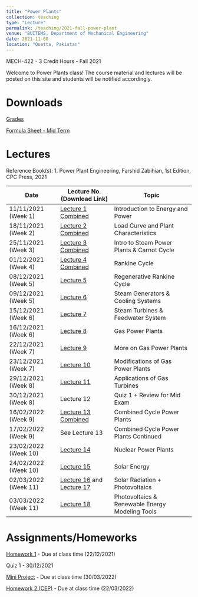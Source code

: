 ```yaml
---
title: "Power Plants"
collection: teaching
type: "Lecture"
permalink: /teaching/2021-fall-power-plant
venue: "BUITEMS, Department of Mechanical Engineering"
date: 2021-11-08
location: "Quetta, Pakistan"
---
```


MECH-422 - 3 Credit Hours - Fall 2021

<!---
Power Plants
======
-->

Welcome to Power Plants class! 
The course material and lectures will be posted on this site and students will be notified accordingly. 

Downloads
======


[Grades](https://github.com/kashifliaqat/kashifliaqat.github.io/raw/master/files/fall_2021/Grading_PP.pdf)

[Formula Sheet - Mid Term](https://github.com/kashifliaqat/kashifliaqat.github.io/raw/master/files/fall_2021/PP_mid_Formula_Sheet.pdf)


Lectures
======
Reference Book(s): 1. Power Plant Engineering, Farshid Zabihian, 1st Edition, CPC Press, 2021


| **Date**   | **Lecture No. (Download Link)**                                                                                      | **Topic**                            |
|------------|----------------------------------------------------------------------------------------------------------------------|--------------------------------------|
| 11/11/2021 (Week 1) | [Lecture 1 Combined](https://github.com/kashifliaqat/kashifliaqat.github.io/raw/master/files/fall_2021/Power_Plants_Lec1.pdf) | Introduction to Energy and Power     |
| 18/11/2021 (Week 2) | [Lecture 2 Combined](https://github.com/kashifliaqat/kashifliaqat.github.io/raw/master/files/fall_2021/Power_Plants_Lec1.pdf) | Load Curve and Plant Characteristics |
| 25/11/2021 (Week 3) | [Lecture 3 Combined](https://github.com/kashifliaqat/kashifliaqat.github.io/raw/master/files/fall_2021/Power_Plants_Lec3.pdf) | Intro to Steam Power Plants & Carnot Cycle |
| 01/12/2021 (Week 4) | [Lecture 4 Combined](https://github.com/kashifliaqat/kashifliaqat.github.io/raw/master/files/fall_2021/Power_Plants_Lec4.pdf) | Rankine Cycle |
| 08/12/2021 (Week 5) | [Lecture 5](https://github.com/kashifliaqat/kashifliaqat.github.io/raw/master/files/fall_2021/Power_Plants_Lec5.pdf) | Regenerative Rankine Cycle |
| 09/12/2021 (Week 5) | [Lecture 6](https://github.com/kashifliaqat/kashifliaqat.github.io/raw/master/files/fall_2021/Power_Plants_Lec6.pdf) | Steam Generators & Cooling Systems |
| 15/12/2021 (Week 6) | [Lecture 7](https://github.com/kashifliaqat/kashifliaqat.github.io/raw/master/files/fall_2021/Power_Plants_Lec7.pdf) | Steam Turbines & Feedwater System |
| 16/12/2021 (Week 6) | [Lecture 8](https://github.com/kashifliaqat/kashifliaqat.github.io/raw/master/files/fall_2021/Power_Plants_Lec8.pdf) | Gas Power Plants |
| 22/12/2021 (Week 7) | [Lecture 9](https://github.com/kashifliaqat/kashifliaqat.github.io/raw/master/files/fall_2021/Power_Plants_Lec9.pdf) | More on Gas Power Plants |
| 23/12/2021 (Week 7) | [Lecture 10](https://github.com/kashifliaqat/kashifliaqat.github.io/raw/master/files/fall_2021/Power_Plants_Lec10_11.pdf) | Modifications of Gas Power Plants |
| 29/12/2021 (Week 8) | [Lecture 11](https://github.com/kashifliaqat/kashifliaqat.github.io/raw/master/files/fall_2021/Power_Plants_Lec10_11.pdf) | Applications of Gas Turbines |
| 30/12/2021 (Week 8) | Lecture 12 | Quiz 1 + Review for Mid Exam |
| 16/02/2022 (Week 9) | [Lecture 13 Combined](https://github.com/kashifliaqat/kashifliaqat.github.io/raw/master/files/fall_2021/Power_Plants_Lec13.pdf) | Combined Cycle Power Plants |
| 17/02/2022 (Week 9) | See Lecture 13 | Combined Cycle Power Plants Continued |
| 23/02/2022 (Week 10) | [Lecture 14](https://github.com/kashifliaqat/kashifliaqat.github.io/raw/master/files/fall_2021/Power_Plants_Lec14.pdf) | Nuclear Power Plants |
| 24/02/2022 (Week 10) | [Lecture 15](https://github.com/kashifliaqat/kashifliaqat.github.io/raw/master/files/fall_2021/Power_Plants_Lec15.pdf) | Solar Energy |
| 02/03/2022 (Week 11) | [Lecture 16](https://github.com/kashifliaqat/kashifliaqat.github.io/raw/master/files/fall_2021/Power_Plants_Lec16.pdf) and [Lecture 17](https://github.com/kashifliaqat/kashifliaqat.github.io/raw/master/files/fall_2021/Power_Plants_Lec17.pdf)| Solar Radiation + Photovoltaics |
| 03/03/2022 (Week 11) | [Lecture 18](https://github.com/kashifliaqat/kashifliaqat.github.io/raw/master/files/fall_2021/Power_Plants_Lec18.pdf) | Photovoltaics & Renewable Energy Modeling Tools |


Assignments/Homeworks
======
[Homework 1](https://github.com/kashifliaqat/kashifliaqat.github.io/raw/master/files/fall_2021/Homework_1_Power_Plants.pdf) - Due at class time (22/12/2021)

Quiz 1 - 30/12/2021 

[Mini Project](https://github.com/kashifliaqat/kashifliaqat.github.io/raw/master/files/fall_2021/Homework_2_Power_Plants.pdf) - Due at class time (30/03/2022)

[Homework 2 (CEP)](https://github.com/kashifliaqat/kashifliaqat.github.io/raw/master/files/fall_2021/Homework_3_Power_Plants_CEP.pdf) - Due at class time (22/03/2022)